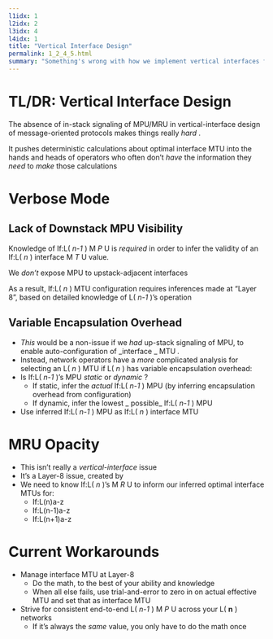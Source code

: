 ```yaml
---
l1idx: 1
l2idx: 2
l3idx: 4
l4idx: 1
title: "Vertical Interface Design"
permalink: 1_2_4_5.html
summary: "Something's wrong with how we implement vertical interfaces for message-oriented protocols."
---
```


# TL/DR: Vertical Interface Design

The absence of in\-stack signaling of MPU/MRU in  vertical\-interface design of message\-oriented protocols makes things really  _hard_ \.

It pushes deterministic calculations about optimal interface MTU into the hands and heads of operators who often don’t  _have_  the information they  _need_  to  _make_  those calculations

# Verbose Mode


## Lack of Downstack MPU Visibility

Knowledge of If:L\( _n\-1_ \) M _P_ U is  _required_  in order to infer the validity of an If:L\( _n_ \) interface M _T_ U value\.

We  _don’t_  expose MPU to upstack\-adjacent interfaces

As a result\, If:L\( _n_ \) MTU configuration requires inferences made at “Layer 8”\, based on detailed knowledge of L\( _n\-1_ \)’s operation

## Variable Encapsulation Overhead

- _This_  would be a non\-issue if we  _had_  up\-stack signaling of MPU\, to enable auto\-configuration of  _interface _ MTU _\._
- Instead\, network operators have a  _more_  complicated analysis for selecting an L\( _n_ \) MTU if L\( _n_ \) has variable encapsulation overhead:
- Is If:L\( _n\-1_ \)’s MPU  _static_  or  _dynamic_ ?
  - If static\, infer the  _actual_  If:L\( _n\-1_ \) MPU \(by inferring encapsulation overhead from configuration)
  - If dynamic\, infer the lowest _ possible_  If:L\( _n\-1_ \) MPU
- Use inferred If:L\( _n\-1_ \) MPU as If:L\( _n_ \) interface MTU

# MRU Opacity

- This isn’t really a  _vertical\-interface_  issue
- It’s a Layer\-8 issue\, created by
- We need to know If:L\( _n_ \)’s M _R_ U to inform our inferred optimal interface MTUs for:
  - If:L\(n\)a\-z
  - If:L\(n\-1\)a\-z
  - If:L\(n\+1\)a\-z

# Current Workarounds

- Manage interface MTU at Layer\-8
  - Do the math\, to the best of your ability and knowledge
  - When all else fails\, use trial\-and\-error to zero in on actual effective MTU and set that as interface MTU
- Strive for consistent end\-to\-end L\( _n\-1_ \) M _P_ U across your L\( __n__ \) networks
  - If it’s always the  _same_  value\, you only have to do the math once
